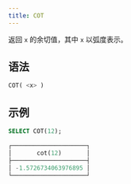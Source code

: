 ```yaml
---
title: COT
---
```


返回 `x` 的余切值，其中 `x` 以弧度表示。

## 语法

```sql
COT( <x> )
```

## 示例

```sql
SELECT COT(12);

┌─────────────────────┐
│       cot(12)       │
├─────────────────────┤
│ -1.5726734063976895 │
└─────────────────────┘
```